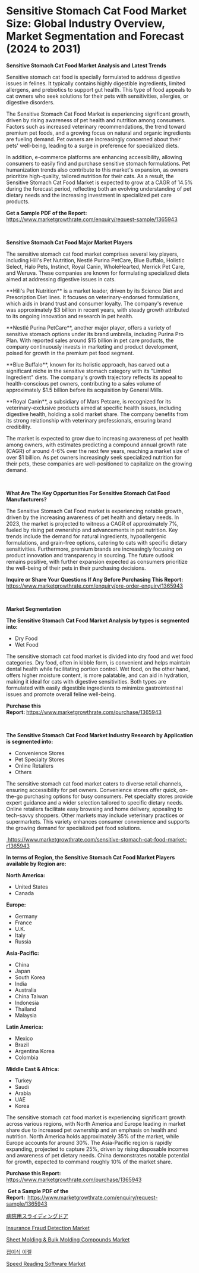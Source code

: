 <p><h1>Sensitive Stomach Cat Food Market Size: Global Industry Overview, Market Segmentation and Forecast (2024 to 2031)</h1></p><p><strong>Sensitive Stomach Cat Food Market Analysis and Latest Trends</strong></p>
<p><p>Sensitive stomach cat food is specially formulated to address digestive issues in felines. It typically contains highly digestible ingredients, limited allergens, and prebiotics to support gut health. This type of food appeals to cat owners who seek solutions for their pets with sensitivities, allergies, or digestive disorders.</p><p>The Sensitive Stomach Cat Food Market is experiencing significant growth, driven by rising awareness of pet health and nutrition among consumers. Factors such as increased veterinary recommendations, the trend toward premium pet foods, and a growing focus on natural and organic ingredients are fueling demand. Pet owners are increasingly concerned about their pets' well-being, leading to a surge in preference for specialized diets.</p><p>In addition, e-commerce platforms are enhancing accessibility, allowing consumers to easily find and purchase sensitive stomach formulations. Pet humanization trends also contribute to this market's expansion, as owners prioritize high-quality, tailored nutrition for their cats. As a result, the Sensitive Stomach Cat Food Market is expected to grow at a CAGR of 14.5% during the forecast period, reflecting both an evolving understanding of pet dietary needs and the increasing investment in specialized pet care products.</p></p>
<p><strong>Get a Sample PDF of the Report:&nbsp;</strong> <a href="https://www.marketgrowthrate.com/enquiry/request-sample/1365943">https://www.marketgrowthrate.com/enquiry/request-sample/1365943</a></p>
<p>&nbsp;</p>
<p><strong>Sensitive Stomach Cat Food Major Market Players</strong></p>
<p><p>The sensitive stomach cat food market comprises several key players, including Hill's Pet Nutrition, Nestlé Purina PetCare, Blue Buffalo, Holistic Select, Halo Pets, Instinct, Royal Canin, WholeHearted, Merrick Pet Care, and Weruva. These companies are known for formulating specialized diets aimed at addressing digestive issues in cats.</p><p>**Hill's Pet Nutrition** is a market leader, driven by its Science Diet and Prescription Diet lines. It focuses on veterinary-endorsed formulations, which aids in brand trust and consumer loyalty. The company's revenue was approximately $3 billion in recent years, with steady growth attributed to its ongoing innovation and research in pet health.</p><p>**Nestlé Purina PetCare**, another major player, offers a variety of sensitive stomach options under its brand umbrella, including Purina Pro Plan. With reported sales around $15 billion in pet care products, the company continuously invests in marketing and product development, poised for growth in the premium pet food segment.</p><p>**Blue Buffalo**, known for its holistic approach, has carved out a significant niche in the sensitive stomach category with its "Limited Ingredient" diets. The company's growth trajectory reflects its appeal to health-conscious pet owners, contributing to a sales volume of approximately $1.5 billion before its acquisition by General Mills.</p><p>**Royal Canin**, a subsidiary of Mars Petcare, is recognized for its veterinary-exclusive products aimed at specific health issues, including digestive health, holding a solid market share. The company benefits from its strong relationship with veterinary professionals, ensuring brand credibility.</p><p>The market is expected to grow due to increasing awareness of pet health among owners, with estimates predicting a compound annual growth rate (CAGR) of around 4-6% over the next few years, reaching a market size of over $1 billion. As pet owners increasingly seek specialized nutrition for their pets, these companies are well-positioned to capitalize on the growing demand.</p></p>
<p>&nbsp;</p>
<p><strong>What Are The Key Opportunities For Sensitive Stomach Cat Food Manufacturers?</strong></p>
<p><p>The Sensitive Stomach Cat Food market is experiencing notable growth, driven by the increasing awareness of pet health and dietary needs. In 2023, the market is projected to witness a CAGR of approximately 7%, fueled by rising pet ownership and advancements in pet nutrition. Key trends include the demand for natural ingredients, hypoallergenic formulations, and grain-free options, catering to cats with specific dietary sensitivities. Furthermore, premium brands are increasingly focusing on product innovation and transparency in sourcing. The future outlook remains positive, with further expansion expected as consumers prioritize the well-being of their pets in their purchasing decisions.</p></p>
<p><strong>Inquire or Share Your Questions If Any Before Purchasing This Report:</strong> <a href="https://www.marketgrowthrate.com/enquiry/pre-order-enquiry/1365943">https://www.marketgrowthrate.com/enquiry/pre-order-enquiry/1365943</a></p>
<p>&nbsp;</p>
<p><strong>Market Segmentation</strong></p>
<p><strong>The Sensitive Stomach Cat Food Market Analysis by types is segmented into:</strong></p>
<p><ul><li>Dry Food</li><li>Wet Food</li></ul></p>
<p><p>The sensitive stomach cat food market is divided into dry food and wet food categories. Dry food, often in kibble form, is convenient and helps maintain dental health while facilitating portion control. Wet food, on the other hand, offers higher moisture content, is more palatable, and can aid in hydration, making it ideal for cats with digestive sensitivities. Both types are formulated with easily digestible ingredients to minimize gastrointestinal issues and promote overall feline well-being.</p></p>
<p><strong>Purchase this Report:&nbsp;</strong><a href="https://www.marketgrowthrate.com/purchase/1365943">https://www.marketgrowthrate.com/purchase/1365943</a></p>
<p>&nbsp;</p>
<p><strong>The Sensitive Stomach Cat Food Market Industry Research by Application is segmented into:</strong></p>
<p><ul><li>Convenience Stores</li><li>Pet Specialty Stores</li><li>Online Retailers</li><li>Others</li></ul></p>
<p><p>The sensitive stomach cat food market caters to diverse retail channels, ensuring accessibility for pet owners. Convenience stores offer quick, on-the-go purchasing options for busy consumers. Pet specialty stores provide expert guidance and a wider selection tailored to specific dietary needs. Online retailers facilitate easy browsing and home delivery, appealing to tech-savvy shoppers. Other markets may include veterinary practices or supermarkets. This variety enhances consumer convenience and supports the growing demand for specialized pet food solutions.</p></p>
<p><a href="https://www.marketgrowthrate.com/sensitive-stomach-cat-food-market-r1365943">&nbsp;https://www.marketgrowthrate.com/sensitive-stomach-cat-food-market-r1365943</a></p>
<p><strong>In terms of Region, the Sensitive Stomach Cat Food Market Players available by Region are:</strong></p>
<p>
    <p> <strong> North America: </strong>
        <ul>
            <li>United States</li>
            <li>Canada</li>
        </ul>
        </p> 
    <p> <strong> Europe: </strong>
        <ul>
            <li>Germany</li>
            <li>France</li>
            <li>U.K.</li>
            <li>Italy</li>
            <li>Russia</li>
        </ul>
        </p> 
    <p> <strong> Asia-Pacific: </strong>
        <ul>
            <li>China</li>
            <li>Japan</li>
            <li>South Korea</li>
            <li>India</li>
            <li>Australia</li>
            <li>China Taiwan</li>
            <li>Indonesia</li>
            <li>Thailand</li>
            <li>Malaysia</li>
        </ul>
        </p> 
    <p> <strong> Latin America: </strong>
        <ul>
            <li>Mexico</li>
            <li>Brazil</li>
            <li>Argentina Korea</li>
            <li>Colombia</li>
        </ul>
        </p> 
    <p> <strong> Middle East & Africa: </strong>
        <ul>
            <li>Turkey</li>
            <li>Saudi</li>
            <li>Arabia</li>
            <li>UAE</li>
            <li>Korea</li>
        </ul>
    </p>
    </p>
<p><p>The sensitive stomach cat food market is experiencing significant growth across various regions, with North America and Europe leading in market share due to increased pet ownership and an emphasis on health and nutrition. North America holds approximately 35% of the market, while Europe accounts for around 30%. The Asia-Pacific region is rapidly expanding, projected to capture 25%, driven by rising disposable incomes and awareness of pet dietary needs. China demonstrates notable potential for growth, expected to command roughly 10% of the market share.</p></p>
<p><strong>Purchase this Report: </strong><a href="https://www.marketgrowthrate.com/purchase/1365943">https://www.marketgrowthrate.com/purchase/1365943</a></p>
<p>&nbsp;<strong>Get a Sample PDF of the Report:&nbsp;&nbsp;</strong><a href="https://www.marketgrowthrate.com/enquiry/request-sample/1365943">https://www.marketgrowthrate.com/enquiry/request-sample/1365943</a></p>
<p><strong></strong></p>
<p><p><a href="https://medium.com/@lillianamurazik2023/2024%E5%B9%B4%E3%81%8B%E3%82%892031%E5%B9%B4%E3%81%AB%E3%81%8B%E3%81%91%E3%81%A6-%E7%97%85%E9%99%A2%E7%94%A8%E3%82%B9%E3%83%A9%E3%82%A4%E3%83%89%E3%83%89%E3%82%A2%E5%B8%82%E5%A0%B4%E3%81%AF%E3%81%A9%E3%81%AE%E3%82%88%E3%81%86%E3%81%AB%E5%A4%89%E5%8C%96%E3%81%97%E3%81%A6%E3%81%84%E3%81%BE%E3%81%99%E3%81%8B-b0033dedd185">病院用スライディングドア</a></p><p><a href="https://www.linkedin.com/pulse/global-perspectives-insurance-fraud-detection-market-trends-qixjf">Insurance Fraud Detection Market</a></p><p><a href="https://medium.com/@anilabrahimi1980/global-market-pulse-trends-and-growth-analysis-in-sheet-molding-bulk-molding-compounds-market-9ffc553f5826">Sheet Molding & Bulk Molding Compounds Market</a></p><p><a href="https://medium.com/@ejuynpri79/%EC%A0%84%EB%9E%B5%EC%A0%81-%EC%8B%9C%EC%9E%A5-%ED%86%B5%EC%B0%B0%EB%A0%A5-%EA%B8%80%EB%A1%9C%EB%B2%8C-%EC%A0%91%EC%9D%B4%EC%8B%9D-%EC%9D%B4%EC%A0%A4-%EC%8B%9C%EC%9E%A5-%ED%99%98%EA%B2%BD-%ED%83%90%EC%83%89-2024-2031-c60601522ddb?postPublishedType=repub">접이식 이젤</a></p><p><a href="https://www.linkedin.com/pulse/speed-reading-software-market-research-report-exploring-x4suf">Speed Reading Software Market</a></p></p>
